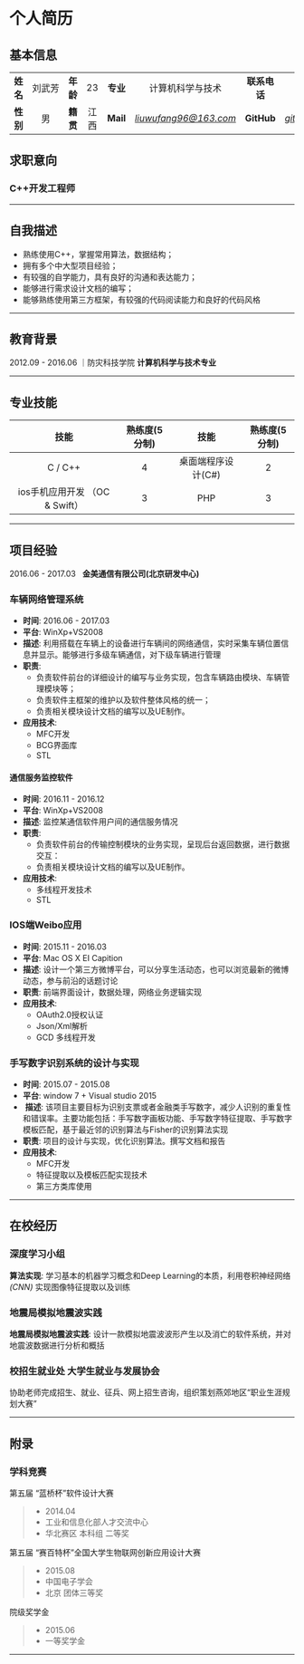 
# 个人简历
## 基本信息

|  |  |  | |  |  |  | |
|:--:|:--:|:--:|:--:|:--:|:--:|:--:|:--:|
| **姓名** |刘武芳 |**年龄**|23|**专业**|计算机科学与技术| **联系电话** | **13718322327** |
| **性别** |  男　　|**籍贯** | 江西 | **Mail** |*liuwufang96@163.com*| **GitHub** | [*github.com/suilin1254703825*](https://github.com/suilin1254703825) |


##  求职意向

### **C++开发工程师**  
--- 
## 自我描述
+ 熟练使用C++，掌握常用算法，数据结构；
+ 拥有多个中大型项目经验；
+ 有较强的自学能力，具有良好的沟通和表达能力；
+ 能够进行需求设计文档的编写；
+ 能够熟练使用第三方框架，有较强的代码阅读能力和良好的代码风格
-----
## 教育背景
2012.09 - 2016.06  ｜防灾科技学院 **计算机科学与技术专业**

--------
## 专业技能
| 技能 | 熟练度(5分制) | 技能 | 熟练度(5分制) |   
| :---: | :---: | :---: | :---: |
|C / C++|4|桌面端程序设计(C#)|2|
|ios手机应用开发	（OC & Swift）|3|PHP|3|

--------

## 项目经验
2016.06 - 2017.03   **金美通信有限公司(北京研发中心)**
### 车辆网络管理系统
* **时间**: 2016.06 - 2017.03
* **平台**: WinXp+VS2008
* **描述**: 利用搭载在车辆上的设备进行车辆间的网络通信，实时采集车辆位置信息并显示。能够进行多级车辆通信，对下级车辆进行管理
* **职责**:
	+ 负责软件前台的详细设计的编写与业务实现，包含车辆路由模块、车辆管理模块等；  
	+ 负责软件主框架的维护以及软件整体风格的统一；
	+ 负责相关模块设计文档的编写以及UE制作。
*  **应用技术**:
	+ MFC开发
	+ BCG界面库 
	+ STL

#### 通信服务监控软件
* **时间**: 2016.11 - 2016.12
* **平台**: WinXp+VS2008
* **描述**: 监控某通信软件用户间的通信服务情况
* **职责**:
	+ 负责软件前台的传输控制模块的业务实现，呈现后台返回数据，进行数据交互：  
	+ 负责相关模块设计文档的编写以及UE制作。
*  **应用技术**:
	+ 多线程开发技术
	+ STL
	
### IOS端Weibo应用
* **时间**: 2015.11 - 2016.03
* **平台**: Mac OS X EI Capition
* **描述**: 设计一个第三方微博平台，可以分享生活动态，也可以浏览最新的微博动态，参与前沿的话题讨论
* **职责**: 前端界面设计，数据处理，网络业务逻辑实现
*  **应用技术**:
	+ OAuth2.0授权认证
	+ Json/Xml解析 
	+ GCD 多线程开发 

### 手写数字识别系统的设计与实现

*  **时间**: 2015.07 - 2015.08
*  **平台**: window 7 + Visual studio 2015 
*  **描述**: 该项目主要目标为识别支票或者金融类手写数字，减少人识别的重复性和错误率。主要功能包括：手写数字画板功能、手写数字特征提取、手写数字模板匹配，基于最近邻的识别算法与Fisher的识别算法实现
*  **职责**: 项目的设计与实现，优化识别算法。撰写文档和报告
*  **应用技术**:
	+ MFC开发
	+ 特征提取以及模板匹配实现技术 
	+ 第三方类库使用
----

## 在校经历

### 深度学习小组
**算法实现**:
 学习基本的机器学习概念和Deep Learning的本质，利用卷积神经网络 *(CNN)* 实现图像特征提取以及训练
### 地震局模拟地震波实践
**地震局模拟地震波实践**:
  设计一款模拟地震波波形产生以及消亡的软件系统，并对地震波数据进行分析和概括
### 校招生就业处 大学生就业与发展协会  
  协助老师完成招生、就业、征兵、网上招生咨询，组织策划燕郊地区“职业生涯规划大赛”  
  
--------

## 附录

### 学科竞赛

 第五届 “蓝桥杯”软件设计大赛
> - 2014.04 
> - 工业和信息化部人才交流中心
> - 华北赛区 本科组  二等奖

第五届 “赛百特杯”全国大学生物联网创新应用设计大赛 
> - 2015.08 
> - 中国电子学会
> - 北京 团体三等奖

院级奖学金
> - 2015.06
> - 一等奖学金

-------

